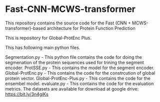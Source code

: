 # Fast-CNN-MCWS-transformer
This repository contains the source code for the Fast (CNN + MCWS-transformer)-based architecture for Protein Function Prediction

This is repository for Global-ProtEnc Plus.

This has following main python files.

Segmentation.py - This python file contains the code for doing the segmenation of the protein sequences used for trining the segment encoder.
ProtSSE.py - This contains the model for the segment encoder.
Global-ProtEnc.py - This contains the code for the constrcution of global protein vector.
Global-ProtEnc-Plus.py - This contains the code for the ensembel model.
evaluate.py - This contains the code for the evaluation metrics.
The datasets are available for download at google drive: https://bit.ly/3n4giKs
